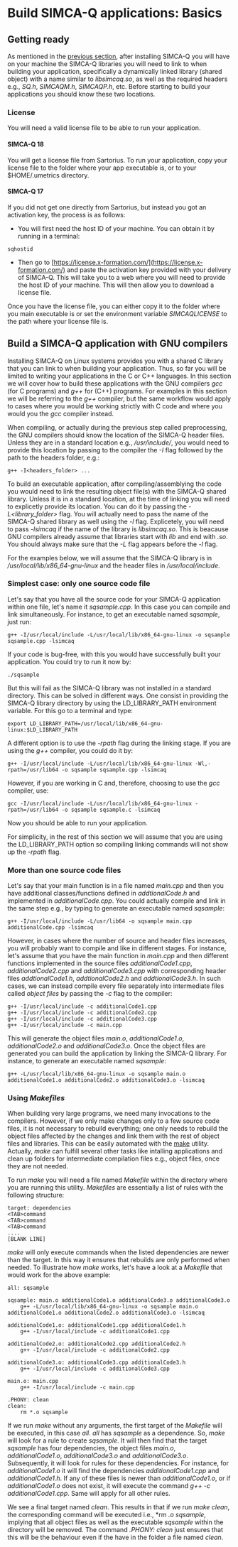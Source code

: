 # Build SIMCA-Q applications: Basics

## Getting ready

As mentioned in the [previous section](https://github.com/OEM-Sartorius-Data-Analytics/SIMCAQ-LINUX-GUIDE/blob/main/InstallSimcaQUbuntu.md), after installing SIMCA-Q you will have on your machine the SIMCA-Q libraries you will need to link to when building your application, specifically a dynamically linked library (shared object) with a name similar to *libsimcaq.so*, as well as the required headers e.g., *SQ.h*, *SIMCAQM.h*, *SIMCAQP.h*, etc. Before starting to build your applications you should know these two locations.

### License

You will need a valid license file to be able to run your application.

#### SIMCA-Q 18

You will get a license file from Sartorius. To run your application, copy your license file to the folder where your app executable is, or to your $HOME/.umetrics directory. 

#### SIMCA-Q 17

If you did not get one directly from Sartorius, but instead you got an activation key, the process is as follows:

- You will first need the host ID of your machine. You can obtain it by running in a terminal:
```
sqhostid
```

- Then go to [https://license.x-formation.com/](https://license.x-formation.com/) and paste the activation key provided with your delivery of SIMCA-Q. This will take you to a web where you will need to provide the host ID of your machine. This will then allow you to download a license file.

Once you have the license file, you can either copy it to the folder where you main executable is or set the environment variable *SIMCAQLICENSE* to the path where your license file is.

## Build a SIMCA-Q application with GNU compilers

Installing SIMCA-Q on Linux systems provides you with a shared C library that you can link to when building your application. Thus, so far you will be limited to writing your applications in the C or C++ languages. In this section we will cover how to build these applications with the GNU compilers *gcc* (for C programs) and *g++* for (C++) programs. For examples in this section we will be referring to the *g++* compiler, but the same workflow would apply to cases where you would be working strictly with C code and where you would you the *gcc* compiler instead.

When compiling, or actually during the previous step called preprocessing, the GNU compilers should know the location of the SIMCA-Q header files. Unless they are in a standard location e.g., */usr/include/*, you would need to provide this location by passing to the compiler the *-I* flag followed by the path to the headers folder, e.g.:
```
g++ -I<headers_folder> ...
```

To build an executable application, after compiling/assemblying the code you would need to link the resulting object file(s) with the SIMCA-Q shared library. Unless it is in a standard location, at the time of linking you will need to explicetly provide its location. You can do it by passing the *-L<library_folder>* flag. You will actually need to pass the name of the SIMCA-Q shared library as well using the *-l* flag. Explicetely, you will need to pass *-lsimcaq* if the name of the library is *libsimcaq.so*. This is beacause GNU compilers already assume that libraries start with *lib* and end with *.so*. You should always make sure that the *-L* flag appears before the *-l* flag.

For the examples below, we will assume that the SIMCA-Q library is in */usr/local/lib/x86_64-gnu-linux* and the header files in */usr/local/include*.

### Simplest case: only one source code file

Let's say that you have all the source code for your SIMCA-Q application within one file, let's name it *sqsample.cpp*. In this case you can compile and link simultaneously. For instance, to get an executable named *sqsample*, just run:
```
g++ -I/usr/local/include -L/usr/local/lib/x86_64-gnu-linux -o sqsample sqsample.cpp -lsimcaq
```

If your code is bug-free, with this you would have successfully built your application. You could try to run it now by:
```
./sqsample
```

But this will fail as the SIMCA-Q library was not installed in a standard directory. This can be solved in different ways. One consist in providing the SIMCA-Q library directory by using the LD_LIBRARY_PATH environment variable. For this go to a terminal and type:
```
export LD_LIBRARY_PATH=/usr/local/lib/x86_64-gnu-linux:$LD_LIBRARY_PATH
```

A different option is to use the *-rpath* flag during the linking stage. If you are using the *g++* compiler, you could do it by:
```
g++ -I/usr/local/include -L/usr/local/lib/x86_64-gnu-linux -Wl,-rpath=/usr/lib64 -o sqsample sqsample.cpp -lsimcaq
```

However, if you are working in C and, therefore, choosing to use the *gcc* compiler, use:
```
gcc -I/usr/local/include -L/usr/local/lib/x86_64-gnu-linux -rpath=/usr/lib64 -o sqsample sqsample.c -lsimcaq
```

Now you should be able to run your application.

For simplicity, in the rest of this section we will assume that you are using the LD_LIBRARY_PATH option so compiling linking commands will not show up the *-rpath* flag.

### More than one source code files

Let's say that your main function is in a file named *main.cpp* and then you have additional classes/functions defined in *addtionalCode.h* and implemented in *additionalCode.cpp*. You could actually compile and link in the same step e.g., by typing to generate an executable named *sqsample*:
```
g++ -I/usr/local/include -L/usr/lib64 -o sqsample main.cpp additionalCode.cpp -lsimcaq
```

However, in cases where the number of source and header files increases, you will probably want to compile and like in different stages. For instance, let's assume that you have the main function in *main.cpp* and then different functions implemented in the source files *additionalCode1.cpp*, *additionalCode2.cpp* and *additionalCode3.cpp* with corresponding header files *addtionalCode1.h*, *addtionalCode2.h* and *addtionalCode3.h*. In such cases, we can instead compile every file separately into intermediate files called *object files* by passing the *-c* flag to the compiler:
```
g++ -I/usr/local/include -c additionalCode1.cpp
g++ -I/usr/local/include -c additionalCode2.cpp
g++ -I/usr/local/include -c additionalCode3.cpp
g++ -I/usr/local/include -c main.cpp
```

This will generate the object files *main.o*, *additionalCode1.o*, *additionalCode2.o* and *additionalCode3.o*. Once the object files are generated you can build the application by linking the SIMCA-Q library. For instance, to generate an executable named *sqsample*:
```
g++ -L/usr/local/lib/x86_64-gnu-linux -o sqsample main.o additionalCode1.o additionalCode2.o additionalCode3.o -lsimcaq
```

### Using *Makefiles*

When building very large programs, we need many invocations to the compilers. However, if we only make changes only to a few source code files, it is not necessary to rebuild everything; one only needs to rebuild the object files affected by the changes and link them with the rest of object files and libraries. This can be easily automated with the [make](https://www.gnu.org/software/make/manual/) utility. Actually, *make* can fulfill several other tasks like intalling applications and clean up folders for intermediate compilation files e.g., object files, once they are not needed.

To run *make* you will need a file named *Makefile* within the directory where you are running this utility. *Makefiles* are essentially a list of rules with the following structure:
```
target: dependencies
<TAB>command
<TAB>command
<TAB>command
....
[BLANK LINE]
```

*make* will only execute commands when the listed dependencies are newer than the target. In this way it ensures that rebuilds are only performed when needed. To illustrate how *make* works, let's have a look at a *Makefile* that would work for the above example:
```
all: sqsample

sqsample: main.o additionalCode1.o additionalCode3.o additionalCode3.o
    g++ -L/usr/local/lib/x86_64-gnu-linux -o sqsample main.o additionalCode1.o additionalCode2.o additionalCode3.o -lsimcaq

additionalCode1.o: additionalCode1.cpp additionalCode1.h
    g++ -I/usr/local/include -c additionalCode1.cpp

additionalCode2.o: additionalCode2.cpp additionalCode2.h
    g++ -I/usr/local/include -c additionalCode2.cpp

additionalCode3.o: additionalCode3.cpp additionalCode3.h
    g++ -I/usr/local/include -c additionalCode3.cpp

main.o: main.cpp
    g++ -I/usr/local/include -c main.cpp

.PHONY: clean
clean:
    rm *.o sqsample
```

If we run *make* without any arguments, the first target of the *Makefile* will be executed, in this case *all*. *all* has *sqsample* as a dependence. So, *make* will look for a rule to create *sqsample*. It will then find that the target *sqsample* has four dependencies, the object files *main.o*, *additionalCode1.o*, *additionalCode3.o* and *additionalCode3.o*. Subsequently, it will look for rules for these dependencies. For instance, for *additionalCode1.o* it will find the dependencies *additionalCode1.cpp* and *additionalCode1.h*. If any of these files is newer than *additionalCode1.o*, or if *additionalCode1.o* does not exist, it will execute the command *g++ -c additionalCode1.cpp*. Same will apply for all other rules.

We see a final target named *clean*. This results in that if we run *make clean*, the corresponding command will be executed i.e., *rm *.o sqsample*, implying that all object files as well as the executable *sqsample* within the directory will be removed. The command *.PHONY: clean* just ensures that this will be the behaviour even if the have in the folder a file named *clean*.



